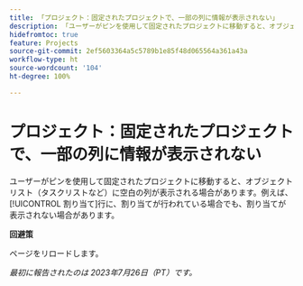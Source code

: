 ```yaml
---
title: 「プロジェクト：固定されたプロジェクトで、一部の列に情報が表示されない」
description: 「ユーザーがピンを使用して固定されたプロジェクトに移動すると、オブジェクトリスト（タスクリストなど）に空白の列が表示される場合があります。例えば、[!UICONTROL 割当て]行に、割り当てが行われているにもかかわらず、割り当てが表示されない場合があります。
hidefromtoc: true
feature: Projects
source-git-commit: 2ef5603364a5c5789b1e85f48d065564a361a43a
workflow-type: ht
source-wordcount: '104'
ht-degree: 100%

---
```



# プロジェクト：固定されたプロジェクトで、一部の列に情報が表示されない

ユーザーがピンを使用して固定されたプロジェクトに移動すると、オブジェクトリスト（タスクリストなど）に空白の列が表示される場合があります。例えば、[!UICONTROL 割り当て]行に、割り当てが行われている場合でも、割り当てが表示されない場合があります。

**回避策**

ページをリロードします。

_最初に報告されたのは 2023年7月26日（PT）です。_

